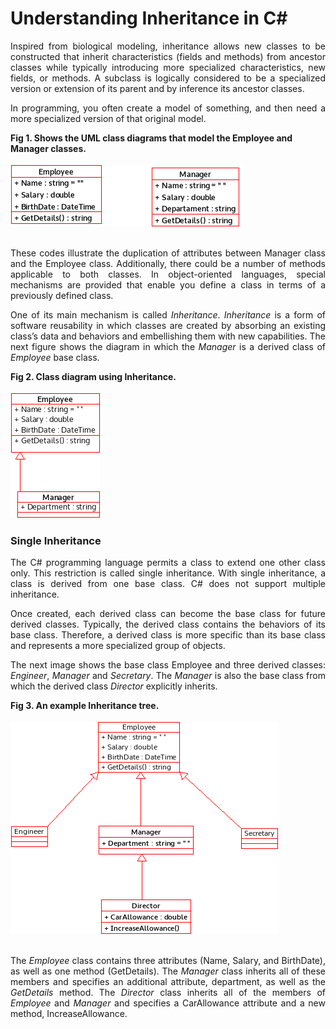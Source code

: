 # Understanding Inheritance in C#
    
<p align="justify">
      Inspired from biological modeling, inheritance allows new classes to be constructed that inherit characteristics (fields and methods) from ancestor classes while typically introducing more specialized characteristics, new fields, or methods. A subclass is logically considered to be a specialized version or extension of its parent and by inference its ancestor classes.
 </p>
      <p align="justify">
        In programming, you often create a model of something, and then need a more specialized version of that original model. 
      </p>
      <div><b>Fig 1. Shows the UML class diagrams that model the Employee and Manager classes.</b></div><br>
      <div>
<a href="http://corneey.com/q6QAg9" target="_blank">
<IMG src="picture_library/OOP/fig1.png">
</a>
</div>
<br>
      <p align="justify">
        These codes illustrate the duplication of attributes between Manager class and the Employee class. Additionally, there could be a number of methods applicable to both classes.
          In object-oriented languages, special mechanisms are provided that enable you define a class in terms of a previously defined class.
      </p>
      <p align="justify">
      One of its main mechanism is called <i>Inheritance</i>. <i>Inheritance</i> is a form of software reusability in which classes are created by absorbing an existing class’s data and behaviors and embellishing them with new capabilities.
      The next figure shows the diagram in which the <i>Manager</i> is a derived class of <i>Employee</i> base class.
      </p>
      <div><b>Fig 2. Class diagram using Inheritance.</b></div><br>
      <div>
<IMG src="picture_library/OOP/fig2.png">
</div>
      <h3>Single Inheritance</h3>
      <p align="justify">The C# programming language permits a class to extend one other class only. This restriction is called single inheritance. With single inheritance, a class is derived from one base class. C# does not support multiple inheritance.</p>
      <p align="justify">
        Once created, each derived class can become the base class for future derived classes. Typically, the derived class contains the behaviors of its base class. Therefore, a derived class is more specific than its base class and represents a more specialized group of objects.
      </p>
      <p align="justify">
        The next image shows the base class Employee and three derived classes: <i>Engineer</i>, <i>Manager</i> and <i>Secretary</i>. The <i>Manager</i> is also the base class from which the derived class <i>Director</i> explicitly inherits.
      </p>
      <div><b>Fig 3. An example Inheritance tree.</b></div><br>
      <div>
<IMG src="picture_library/OOP/fig3.png">
</div><br>
      <p align="justify">
        The <i>Employee</i> class contains three attributes (Name, Salary, and BirthDate), as well as one method (GetDetails). The <i>Manager</i> class inherits all of these members and specifies an additional attribute, department, as well as the <i>GetDetails</i> method. The <i>Director</i> class inherits all of the members of <i>Employee</i> and <i>Manager</i> and specifies a CarAllowance attribute and a new method, IncreaseAllowance.
      </p>

